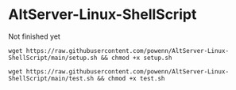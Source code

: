# AltServer-Linux-ShellScript

Not finished yet
```
wget https://raw.githubusercontent.com/powenn/AltServer-Linux-ShellScript/main/setup.sh && chmod +x setup.sh
```
```
wget https://raw.githubusercontent.com/powenn/AltServer-Linux-ShellScript/main/test.sh && chmod +x test.sh
```
